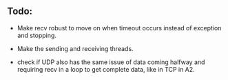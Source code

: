 ## Todo:

- Make recv robust to move on when timeout occurs instead of exception and stopping.

- Make the sending and receiving threads.

- check if UDP also has the same issue of data coming halfway and requiring recv in a loop to get complete data, like in TCP in A2.

